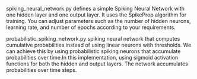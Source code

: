spiking_neural_network.py defines a simple Spiking Neural Network with one hidden layer and one output layer. It uses the SpikeProp algorithm for training. You can adjust parameters such as the number of hidden neurons, learning rate, and number of epochs according to your requirements.


probabilistic_spiking_network.py spiking neural network that computes cumulative probabilities instead of using linear neurons with thresholds. We can achieve this by using probabilistic spiking neurons that accumulate probabilities over time.In this implementation,  using sigmoid activation functions for both the hidden and output layers. The network accumulates probabilities over time steps.
